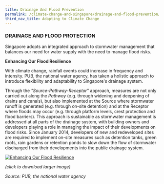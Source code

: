 ```yaml
---
title: Drainage And Flood Prevention
permalink: /climate-change-and-singapore/drainage-and-flood-prevention/
third_nav_title: Adapting to Climate Change
---
```


### DRAINAGE AND FLOOD PROTECTION

Singapore adopts an integrated approach to stormwater management that balances our need for water supply with the need to manage flood risks.

**Enhancing Our Flood Resilience**

With climate change, rainfall events could increase in frequency and intensity. PUB, the national water agency, has taken a holistic approach to introduce flexibility and adaptability to Singapore's drainage system.

Through the *"Source-Pathway-Receptor"* approach, measures are not only carried out along the *Pathway* (e.g. through widening and deepening of drains and canals), but also implemented at the Source where stormwater runoff is generated (e.g. through on-site detention) and at the Receptor where floods may occur (e.g. through platform levels, crest protection and flood barriers). This approach is sustainable as stormwater management is addressed at all parts of the drainage system, with building owners and developers playing a role in managing the impact of their developments on flood risks.
Since January 2014, developers of new and redeveloped sites are required to implement on-site measures such as detention tanks, green roofs, rain gardens or retention ponds to slow down the flow of stormwater discharged from their developments into the public drainage system.

<a href="https://www.nccs.gov.sg/images/default-source/default-album/enhancing-our-flood-resilience-enlarge.jpg" target="_blank"> ![Enhancing Our Flood Resilience](https://www.nccs.gov.sg/images/default-source/default-album/enhancing-our-flood-resilience-enlarge.jpg "Enhancing Our Flood Resilience")</a>

*(click to download larger image)*

*Source: PUB, the national water agency*